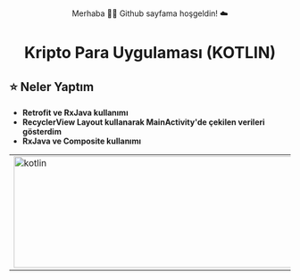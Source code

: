 <p align="center"> Merhaba 👋🏾 Github sayfama hoşgeldin!  ☁️ </p>

<h1 align="center">Kripto Para Uygulaması (KOTLIN) </h1> 

## ⭐ Neler Yaptım
- **Retrofit ve RxJava kullanımı**
- **RecyclerView Layout kullanarak MainActivity'de çekilen verileri gösterdim**
- **RxJava ve Composite kullanımı**


<table>

  
  <tr>
    <td>
           <img src="https://github.com/fatihhernn/Retrofit_rxJava_Kotlin/blob/master/WhatsApp%20Image%202021-04-23%20at%2016.44.48.jpeg" width="600" height="200" alt="kotlin">
   </td>
  
 </table>
